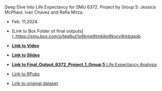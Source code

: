 Deep Dive Into Life Expectancy for SMU 6372.  Project by Group 5: Jessica McPhaul, Ivan Chavez and Rafia Mirza.   
- Feb. 11,2024.
- [Link to Box Folder of final outputs](_https://smu.box.com/s/teq6uz1o6bme9tmkikn9kxcy9rkbgspb

- [**Link to Video**](https://smu.box.com/s/hs1k3dhnrlnl7p9rk8ei6z3sx6n3pao4)
- [**Link to Slides**](https://github.com/librarianrafia/6372_Project_1_LifeExpectancyAnalysis/blob/main/SlidedeckProject1_Group5.pdf)
- [**Link to Final_Output_6372_Project_1_Group 5** Life Expectancy Analysis](https://github.com/librarianrafia/6372_Project_1_LifeExpectancyAnalysis/blob/main/Final_Output_6372_Project_1_LifeExpectancyAnalysis.pdf)
- [Link to RPubs](https://rpubs.com/Texaschikkita/Project_1_6372)


- [Link to original dataset](https://www.kaggle.com/datasets/kumarajarshi/life-expectancy-who/data)

